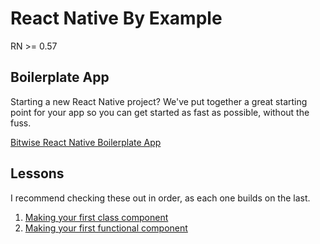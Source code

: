 # React Native By Example

RN >= 0.57

## Boilerplate App

Starting a new React Native project? We've put together a great starting point for your app so you can get started as fast as possible, without the fuss.

[Bitwise React Native Boilerplate App](https://github.com/Shift3/rn-by-example)

## Lessons

I recommend checking these out in order, as each one builds on the last.

1. [Making your first class component](/basicLayoutClass.js)
2. [Making your first functional component](/basicLayoutFunctional.js)